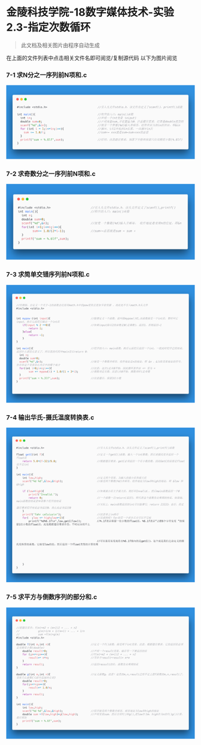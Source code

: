 # 金陵科技学院-18数字媒体技术-实验2.3-指定次数循环
> 此文档及相关图片由程序自动生成

在上面的文件列表中点击相关文件名即可阅览/复制源代码
以下为图片阅览
### 7-1 求N分之一序列前N项和.c
![7-1 求N分之一序列前N项和.c](./pic/7-1求N分之一序列前N项和.c.png)
### 7-2 求奇数分之一序列前N项和.c
![7-2 求奇数分之一序列前N项和.c](./pic/7-2求奇数分之一序列前N项和.c.png)
### 7-3 求简单交错序列前N项和.c
![7-3 求简单交错序列前N项和.c](./pic/7-3求简单交错序列前N项和.c.png)
### 7-4 输出华氏-摄氏温度转换表.c
![7-4 输出华氏-摄氏温度转换表.c](./pic/7-4输出华氏-摄氏温度转换表.c.png)
### 7-5 求平方与倒数序列的部分和.c
![7-5 求平方与倒数序列的部分和.c](./pic/7-5求平方与倒数序列的部分和.c.png)
